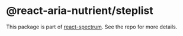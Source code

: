 # @react-aria-nutrient/steplist

This package is part of [react-spectrum](https://github.com/adobe/react-spectrum). See the repo for more details.
